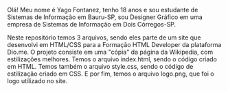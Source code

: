 Olá! Meu nome é Yago Fontanez, tenho 18 anos e sou estudante de Sistemas de Informação em Bauru-SP, sou Designer Gráfico em uma empresa de Sistemas de Informação em Dois Córregos-SP.


Neste repositório temos 3 arquivos, sendo eles parte de um site que desenvolvi em HTML/CSS para a Formação HTML Developer da plataforma Dio.me. O projeto consiste em uma "cópia" da página da Wikipedia, com estilizações melhores.
Temos o arquivo index.html, sendo o código criado em HTML.
Temos também o arquivo style.css, sendo o código de estilização criado em CSS.
E por fim, temos o arquivo logo.png, que foi o logo utilizado no site.

